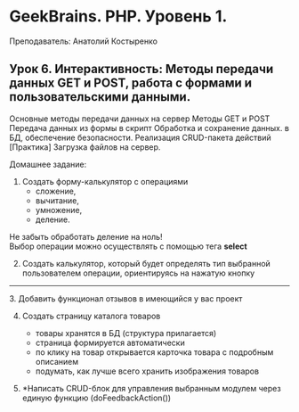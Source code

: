 # GeekBrains. PHP. Уровень 1.

Преподаватель: Анатолий Костыренко

## Урок 6. Интерактивность: Методы передачи данных GET и POST, работа с формами и пользовательскими данными.
Основные методы передачи данных на сервер Методы GET и POST Передача данных из формы в скрипт Обработка и сохранение данных. в БД, обеспечение безопасности. Реализация CRUD-пакета действий [Практика] Загрузка файлов на сервер.

Домашнее задание:

1. Создать форму-калькулятор с операциями
   * сложение, 
   * вычитание, 
   * умножение, 
   * деление.  

  Не забыть обработать деление на ноль!  
  Выбор операции можно осуществлять с помощью тега <b>select</b>

2. Создать калькулятор, который будет определять тип выбранной пользователем операции, ориентируясь на нажатую кнопку
<hr>
3. Добавить функционал отзывов в имеющийся у вас проект

4. Создать страницу каталога товаров
    * товары хранятся в БД (структура прилагается)
    * страница формируется автоматически
    * по клику на товар открывается карточка товара с подробным описанием
    * подумать, как лучше всего хранить изображения товаров

5. *Написать CRUD-блок для управления выбранным модулем через единую функцию (doFeedbackAction())
